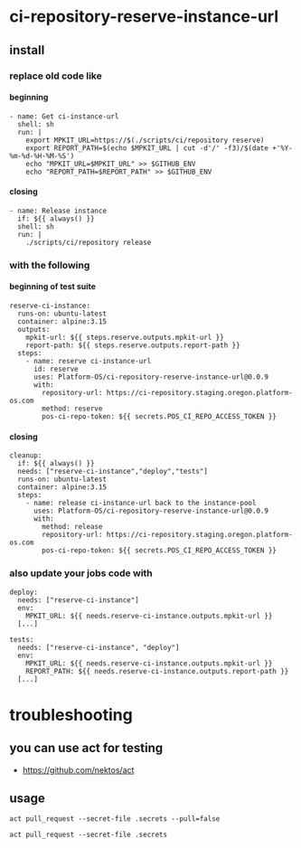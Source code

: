 # ci-repository-reserve-instance-url

## install
### replace old code like

#### beginning

    - name: Get ci-instance-url
      shell: sh
      run: |
        export MPKIT_URL=https://$(./scripts/ci/repository reserve)
        export REPORT_PATH=$(echo $MPKIT_URL | cut -d'/' -f3)/$(date +'%Y-%m-%d-%H-%M-%S')
        echo "MPKIT_URL=$MPKIT_URL" >> $GITHUB_ENV
        echo "REPORT_PATH=$REPORT_PATH" >> $GITHUB_ENV

#### closing

    - name: Release instance
      if: ${{ always() }}
      shell: sh
      run: |
        ./scripts/ci/repository release
        
### with the following

#### beginning of test suite

    reserve-ci-instance:
      runs-on: ubuntu-latest
      container: alpine:3.15
      outputs:
        mpkit-url: ${{ steps.reserve.outputs.mpkit-url }}
        report-path: ${{ steps.reserve.outputs.report-path }}
      steps:
        - name: reserve ci-instance-url
          id: reserve
          uses: Platform-OS/ci-repository-reserve-instance-url@0.0.9
          with:
            repository-url: https://ci-repository.staging.oregon.platform-os.com
            method: reserve
            pos-ci-repo-token: ${{ secrets.POS_CI_REPO_ACCESS_TOKEN }}
            
            
#### closing

    cleanup:
      if: ${{ always() }}
      needs: ["reserve-ci-instance","deploy","tests"]
      runs-on: ubuntu-latest
      container: alpine:3.15
      steps:
        - name: release ci-instance-url back to the instance-pool
          uses: Platform-OS/ci-repository-reserve-instance-url@0.0.9
          with:
            method: release
            repository-url: https://ci-repository.staging.oregon.platform-os.com
            pos-ci-repo-token: ${{ secrets.POS_CI_REPO_ACCESS_TOKEN }}

### also update your jobs code with

    deploy: 
      needs: ["reserve-ci-instance"]
      env:
        MPKIT_URL: ${{ needs.reserve-ci-instance.outputs.mpkit-url }}
      [...]

    tests:
      needs: ["reserve-ci-instance", "deploy"]
      env:
        MPKIT_URL: ${{ needs.reserve-ci-instance.outputs.mpkit-url }}
        REPORT_PATH: ${{ needs.reserve-ci-instance.outputs.report-path }}
      [...]
      
# troubleshooting

##  you can use act  for testing

- https://github.com/nektos/act

## usage 

    act pull_request --secret-file .secrets --pull=false

    act pull_request --secret-file .secrets 
    
